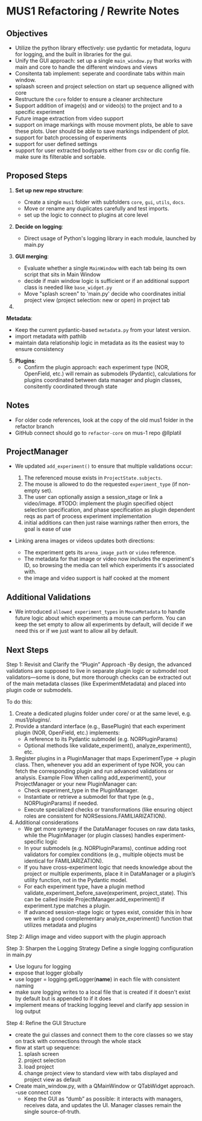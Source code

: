# MUS1 Refactoring / Rewrite Notes



## Objectives
- Utilize the python library effectively: use pydantic for metadata, loguru for logging, and the built in libraries for the gui.
- Unify the GUI approach: set up a single `main_window.py` that works with main and core to handle the different windows and views
- Consitenta tab implement: seperate and coordinate tabs within main window.
- splaash screen and project selection on start up sequence alligned with core
- Restructure the `core` folder to ensure a cleaner architecture
- Support addition of image(s) and or video(s) to the project and to a specific experiment
- Future image extraction from video support
- support on image markings with mouse movment plots, be able to save these plots. User should be able to save markings indipendent of plot. 
- support for batch processing of experiments
- support for user defined settings
- support for user extracted bodyparts either from csv or dlc config file. make sure its filterable and sortable. 


## Proposed Steps
1. **Set up new repo structure**: 
   - Create a single `mus1` folder with subfolders `core`, `gui`, `utils`, `docs`.
   - Move or rename any duplicates carefully and test imports.
   - set up the logic to connect to plugins at core level

2. **Decide on logging**:
   - Direct usage of Python's logging library in each module, launched by main.py

3. **GUI merging**:
   - Evaluate whether a single `MainWindow` with each tab being its own script that sits in Main Window 
   - decide if main window logic is sufficient or if an additional support class is needed like `base_widget.py` 
   - Move "splash screen" to 'main.py' decide who coordinates initial project view (project selection: new or open) in project tab 
4. 
**Metadata**:
   - Keep the current pydantic-based `metadata.py` from your latest version.  
   - import metadata with pathlib
   - maintain data relationship logic in metadata as its the easiest way to ensure consistency

5. **Plugins**:
   - Confirm the plugin approach: each experiment type (NOR, OpenField, etc.) will remain as submodels (Pydantic), calculations for plugins coordinated between data manager and plugin classes, consitently coordinated through state

## Notes
- For older code references, look at the copy of the old mus1 folder in the refactor branch
- GitHub connect should go to `refactor-core` on mus-1 repo @llplatil 


## ProjectManager  
- We updated `add_experiment()` to ensure that multiple validations occur:
  1. The referenced mouse exists in `ProjectState.subjects`.
  2. The mouse is allowed to do the requested `experiment_type` (if non-empty set).
  3. The user can optionally assign a session_stage or link a video/image. #TODO: implement the plugin specified object selection specification, and phase specification as plugin dependent reqs as part of process experiment implementation
  4. initial additions can then just raise warnings rather then errors, the goal is ease of use

- Linking arena images or videos updates both directions:
  - The experiment gets its `arena_image_path` or `video` reference.
  - The metadata for that image or video now includes the experiment's ID, so browsing the media can tell which experiments it's associated with.
  - the image and video support is half cooked at the moment 

## Additional Validations
- We introduced `allowed_experiment_types` in `MouseMetadata` to handle future logic about which experiments a mouse can perform. You can keep the set empty to allow all experiments by default, will decide if we need this or if we just want to allow all by default.

## Next Steps

Step 1: Revisit and Clarify the “Plugin” Approach
-By design, the advanced validations are supposed to live in separate plugin logic or submodel root validators—some is done, but more thorough checks can be extracted out of the main metadata classes (like ExperimentMetadata) and placed into plugin code or submodels.

To do this: 
1. Create a dedicated plugins folder under core/ or at the same level, e.g. mus1/plugins/.
2. Provide a standard interface (e.g., BasePlugin) that each experiment plugin (NOR, OpenField, etc.) implements:
   - A reference to its Pydantic submodel (e.g. NORPluginParams)
   - Optional methods like validate_experiment(), analyze_experiment(), etc.
3. Register plugins in a PluginManager that maps ExperimentType → plugin class. Then, whenever you add an experiment of type NOR, you can fetch the corresponding plugin and run advanced validations or analysis.
Example Flow
When calling add_experiment(), your ProjectManager or your new PluginManager can:
   - Check experiment_type in the PluginManager.
   - Instantiate or retrieve a submodel for that type (e.g., NORPluginParams) if needed.
   - Execute specialized checks or transformations (like ensuring object roles are consistent for NORSessions.FAMILIARIZATION).
4. Additional considerations
   - We get more synergy if the DataManager focuses on raw data tasks, while the PluginManager (or plugin classes) handles experiment-specific logic
   - In your submodels (e.g. NORPluginParams), continue adding root validators for complex conditions (e.g., multiple objects must be identical for FAMILIARIZATION).
   - If you have cross-experiment logic that needs knowledge about the project or multiple experiments, place it in DataManager or a plugin’s utility function, not in the Pydantic model.
   - For each experiment type, have a plugin method validate_experiment_before_save(experiment, project_state). This can be called inside ProjectManager.add_experiment() if experiment.type matches a plugin.
   - If advanced session-stage logic or types exist, consider this in how we write a good complementary analyze_experiment() function that utilizes metadata and plugins

Step 2: Allign image and video support with the plugin approach

Step 3: Sharpen the Logging Strategy
Define a single logging configuration in main.py
- Use loguru for logging
- expose that logger globally
- use logger = logging.getLogger(__name__) in each file with consistent naming
- make sure logging writes to a local file that is created if it doesn't exist by default but is appended to if it does
- implement means of tracking logging leevel and clarify app session in log output

Step 4: Refine the GUI Structure
- create the gui classes and connect them to the core classes so we stay on track with connections through the whole stack
- flow at start up sequence:
  1. splash screen
  2. project selection
  3. load project
  4. change project view to standard view with tabs displayed and project view as default
- Create main_window.py, with a QMainWindow or QTabWidget approach.
  -use connect core
  - Keep the GUI as “dumb” as possible: it interacts with managers, receives data, and updates the UI. Manager classes remain the single source-of-truth.

